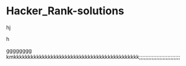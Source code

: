  # Hacker_Rank-solutions
hj

h

gggggggg
kmkkkkkkkkkkkkkkkkkkkkkkkkkkkkkkkkkkkkkkkkkkkk;;;;;;;;;;;;;;;;;;;;;;;;;;
